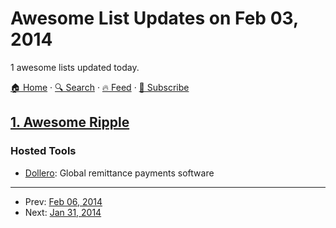 # Awesome List Updates on Feb 03, 2014

1 awesome lists updated today.

[🏠 Home](/README.md) · [🔍 Search](https://www.trackawesomelist.com/search/) · [🔥 Feed](https://www.trackawesomelist.com/rss.xml) · [📮 Subscribe](https://trackawesomelist.us17.list-manage.com/subscribe?u=d2f0117aa829c83a63ec63c2f&id=36a103854c)



## [1. Awesome Ripple](/content/vhpoet/awesome-ripple/README.md)

### Hosted Tools

*   [Dollero](http://dollero.com/): Global remittance payments software

---

- Prev: [Feb 06, 2014](/content/2014/02/06/README.md)
- Next: [Jan 31, 2014](/content/2014/01/31/README.md)